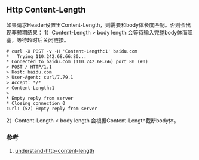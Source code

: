 ## Http Content-Length

如果请求Header设置里Content-Length，则需要和body体长度匹配。否则会出现非预期结果：
1）Content-Length > body length
会等待输入完整body体而阻塞，等待超时后关闭链接。

```shell
# curl -X POST -v -H 'Content-Length:1' baidu.com
*   Trying 110.242.68.66:80...
* Connected to baidu.com (110.242.68.66) port 80 (#0)
> POST / HTTP/1.1
> Host: baidu.com
> User-Agent: curl/7.79.1
> Accept: */*
> Content-Length:1
>
* Empty reply from server
* Closing connection 0
curl: (52) Empty reply from server
```

2）Content-Length < body length
会根据Content-Length截断body体。

### 参考

1. [understand-http-content-length](https://blog.fundebug.com/2019/09/10/understand-http-content-length/)
